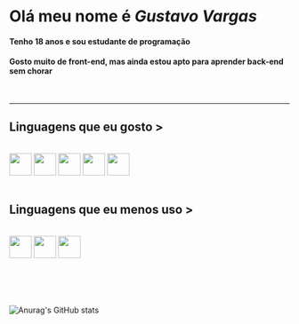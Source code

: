 # Olá meu nome é <strong><i>Gustavo Vargas</i></strong>
#### Tenho 18 anos e sou estudante de programação
#### Gosto muito de front-end, mas ainda estou apto para aprender back-end sem chorar
<br>
<hr>

## Linguagens que eu gosto >

<br>

<section>
<img src="https://cdn-icons-png.flaticon.com/512/732/732212.png" width="40px">
<img src="https://cdn-icons-png.flaticon.com/512/732/732190.png" width="40px">
<img src="https://cdn3.iconfinder.com/data/icons/logos-and-brands-adobe/512/267_Python-512.png" width="40px">
<img src="https://pcodinomebzero.neocities.org/Imagens/javascript1.png" width="40px">
<img src="https://icons-for-free.com/iconfiles/png/512/development+logo+mysql+icon-1320184807686758112.png" width="40px">
</section>

<br>

## Linguagens que eu menos uso >

<br>

<section>
<img src="https://cdn-icons-png.flaticon.com/512/226/226777.png" width="40px">
<img src="https://cdn-icons-png.flaticon.com/512/6132/6132222.png" width="40px">
<img src="https://www.pngrepo.com/png/280943/512/hashtag.png" width="40px">
</section>
  
<br>
<br>
<br>
<br>

![Anurag's GitHub stats](https://github-readme-stats.vercel.app/api?username=vargasgustavo&show_icons=true&theme=tokyonight)
